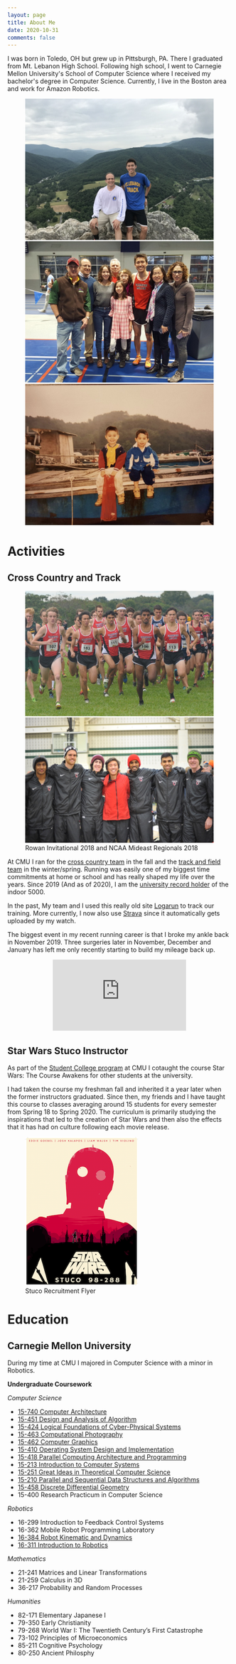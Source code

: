 ```yaml
---
layout: page
title: About Me
date: 2020-10-31
comments: false
---
```


I was born in Toledo, OH but grew up in Pittsburgh, PA. There I graduated from
Mt. Lebanon High School. Following high school, I went to Carnegie Mellon
University's School of Computer Science where I received my bachelor's degree in
Computer Science. Currently, I live in the Boston area and work for Amazon Robotics. 

<figure class="third">
  <a href="/assets/img/about/mountain.jpg"><img src="/assets/img/about/mountain.jpg"></a>
  <a href="/assets/img/about/case2018.jpg"><img src="/assets/img/about/case2018.jpg"></a>
  <a href="/assets/img/about/oldboat.jpg"><img src="/assets/img/about/oldboat.jpg"></a>
</figure>

# Activities

## Cross Country and Track

<figure class="half">
  <a href="/assets/img/about/rowan2018.jpg"><img src="/assets/img/about/rowan2018.jpg"></a>
  <a href="/assets/img/about/regionals2018.jpg"><img src="/assets/img/about/regionals2018.jpg"></a>
  <figcaption>Rowan Invitational 2018 and NCAA Mideast Regionals 2018</figcaption>
</figure>

At CMU I ran for the [cross country
team](http://athletics.cmu.edu/sports/mxc/index) in the fall and the [track and
field team](http://athletics.cmu.edu/sports/mtrack/index) in the winter/spring.
Running was easily one of my biggest time commitments at home or school and has
really shaped my life over the years. Since 2019 (And as of 2020), I am the
[university record
holder](http://athletics.cmu.edu/sports/mtrack/2018-19/releases/20190223xptauj)
of the indoor 5000. 

In the past, My team and I used this really old site
[Logarun](http://www.logarun.com/calendars/joshkalapos/) to track our training.
More currently, I now also use
[Strava](https://www.strava.com/athletes/40109316) since it automatically gets
uploaded by my watch.

The biggest event in my recent running career is that I broke my ankle back in
November 2019. Three surgeries later in November, December and January has left
me only recently starting to build my mileage back up.

<center>
  <iframe height='160' width='300' frameborder='0' allowtransparency='true' scrolling='no' src='https://www.strava.com/athletes/40109316/activity-summary/a88a0b6200daf558b8e69f09baf0244d316674eb'></iframe>
</center>

## Star Wars Stuco Instructor

As part of the [Student College program](https://www.cmu.edu/stuco/) at CMU I
cotaught the course Star Wars: The Course Awakens for other students at the
university.

I had taken the course my freshman fall and inherited it a year later when the
former instructors graduated. Since then, my friends and I have taught this
course to classes averaging around 15 students for every semester from Spring
18 to Spring 2020. The curriculum is primarily studying the inspirations that
led to the creation of Star Wars and then also the effects that it has had on
culture following each movie release.

<figure>
  <a href="/assets/img/about/StarWars_Stuco.png"><img src="/assets/img/about/StarWars_Stuco.png"></a>
  <figcaption>Stuco Recruitment Flyer</figcaption>
</figure>

# Education

## Carnegie Mellon University

During my time at CMU I majored in Computer Science with a minor in Robotics.

**Undergraduate Coursework**

*Computer Science*

- [15-740 Computer Architecture](https://www.cs.cmu.edu/afs/cs/academic/class/15740-f19/www/index.html)
- [15-451 Design and Analysis of Algorithm](https://www.cs.cmu.edu/afs/cs/academic/class/15451-s20/www/index.html)
- [15-424 Logical Foundations of Cyber-Physical Systems](http://lfcps.org/course/lfcps19.html)
- [15-463 Computational Photography](http://graphics.cs.cmu.edu/courses/15-463/)
- [15-462 Computer Graphics](http://15462.courses.cs.cmu.edu/fall2018/home)
- [15-410 Operating System Design and Implementation](https://www.cs.cmu.edu/~410/)
- [15-418 Parallel Computing Architecture and Programming](https://www.cs.cmu.edu/afs/cs/academic/class/15418-s18/www/)
- [15-213 Introduction to Computer Systems](https://www.cs.cmu.edu/afs/cs/academic/class/15213-f17/www/)
- [15-251 Great Ideas in Theoretical Computer Science](http://www.cs.cmu.edu/~aada/courses/15251f17/www/index.html)
- [15-210 Parallel and Sequential Data Structures and Algorithms](https://www.cs.cmu.edu/afs/cs/academic/class/15210-s18/www-s18/)
- [15-458 Discrete Differential Geometry](http://brickisland.net/DDGSpring2019/)
- 15-400 Research Practicum in Computer Science

*Robotics*
- 16-299 Introduction to Feedback Control Systems
- 16-362 Mobile Robot Programming Laboratory
- [16-384 Robot Kinematic and Dynamics](http://robotkinematics.org)
- [16-311 Introduction to Robotics](http://generalrobotics.org)

*Mathematics*
- 21-241 Matrices and Linear Transformations
- 21-259 Calculus in 3D
- 36-217 Probability and Random Processes

*Humanities*
- 82-171 Elementary Japanese I 
- 79-350 Early Christianity
- 79-268 World War I: The Twentieth Century’s First Catastrophe
- 73-102 Principles of Microeconomics
- 85-211 Cognitive Psychology
- 80-250 Ancient Philosphy
